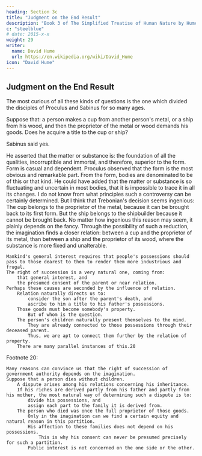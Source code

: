 ```yaml
---
heading: Section 3c
title: "Judgment on the End Result"
description: "Book 3 of The Simplified Treatise of Human Nature by Hume"
c: "steelblue"
# date: 2015-x-x
weight: 29
writer:
  name: David Hume
  url: https://en.wikipedia.org/wiki/David_Hume
icon: "David Hume"
---
```



## Judgment on the End Result

The most curious of all these kinds of questions is the one which divided the disciples of Proculus and Sabinus for so many ages.

Suppose that:
            a person makes a cup from another person's metal, or a ship from his wood, and then
            the proprietor of the metal or wood demands his goods.
                Does he acquire a title to the cup or ship?

Sabinus said yes.

He asserted that the matter or substance is:
                the foundation of all the qualities,
                incorruptible and immortal, and
                therefore, superior to the form.
                    Form is casual and dependent.
        Proculus observed that the form is the most obvious and remarkable part.
            From the form, bodies are denominated to be of this or that kind.
            He could have added that the matter or substance is so fluctuating and uncertain in most bodies, that it is impossible to trace it in all its changes.
    I do not know from what principles such a controversy can be certainly determined.
        But I think that Trebonian's decision seems ingenious:
            The cup belongs to the proprietor of the metal, because it can be brought back to its first form.
            But the ship belongs to the shipbuilder because it cannot be brought back.
        No matter how ingenious this reason may seem, it plainly depends on the fancy.
        Through the possibility of such a reduction, the imagination finds a closer relation:
            between a cup and the proprietor of its metal, than
            between a ship and the proprietor of its wood, where the substance is more fixed and unalterable.


    Mankind's general interest requires that people's possessions should pass to those dearest to them to render them more industrious and frugal.
    The right of succession is a very natural one, coming from:
        that general interest, and
        the presumed consent of the parent or near relation.
    Perhaps these causes are seconded by the influence of relation.
        Relation naturally directs us to:
            consider the son after the parent's death, and
            ascribe to him a title to his father's possessions.
        Those goods must become somebody's property.
            But of whom is the question.
        The person's children naturally present themselves to the mind.
            They are already connected to those possessions through their deceased parent.
            Thus, we are apt to connect them further by the relation of property.
        There are many parallel instances of this.20


Footnote 20:

    Many reasons can convince us that the right of succession of government authority depends on the imagination.
    Suppose that a person dies without children.
        A dispute arises among his relations concerning his inheritance.
        If his riches are derived partly from his father and partly from his mother, the most natural way of determining such a dispute is to:
            divide his possessions, and
            assign each part to the family it is derived from.
        The person who died was once the full proprietor of those goods.
            Only in the imagination can we find a certain equity and natural reason in this partition.
            His affection to these families does not depend on his possessions.
                This is why his consent can never be presumed precisely for such a partition.
            Public interest is not concerned on the one side or the other.

